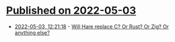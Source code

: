 # [Published on 2022-05-03](index.md)

* [2022-05-03, 12:21:18](https://news.ycombinator.com/item?id=31247387) - [Will Hare replace C? Or Rust? Or Zig? Or anything else?](https://harelang.org/blog/2022-05-02-what-is-hares-scope/)
